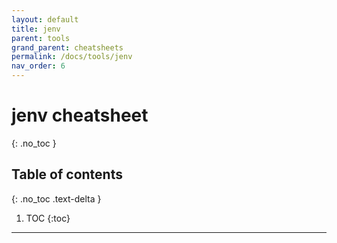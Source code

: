 ```yaml
---
layout: default
title: jenv
parent: tools
grand_parent: cheatsheets
permalink: /docs/tools/jenv
nav_order: 6
---
```

# jenv cheatsheet
{: .no_toc }

## Table of contents
{: .no_toc .text-delta }

1. TOC
{:toc}

---
